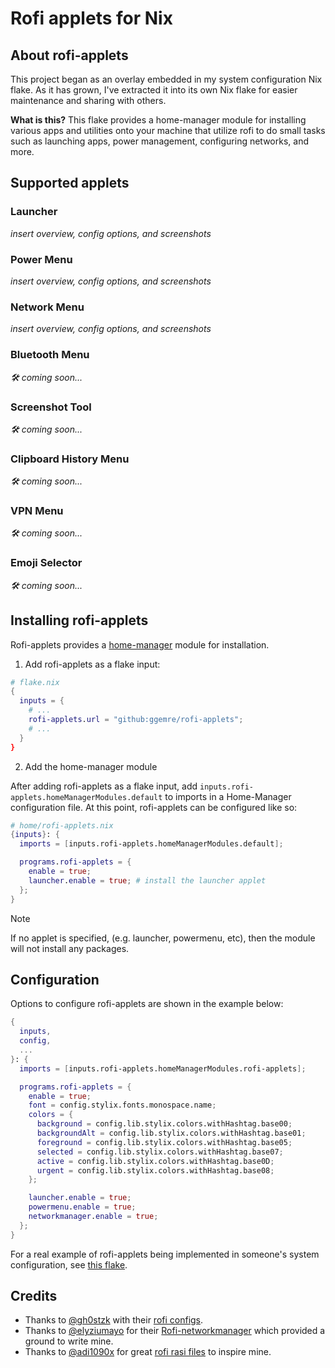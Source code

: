 # Rofi applets for Nix

## About rofi-applets

This project began as an overlay embedded in my system configuration Nix flake.
As it has grown, I've extracted it into its own Nix flake for easier maintenance and sharing with others.

**What is this?** This flake provides a home-manager module for installing various apps and utilities onto your machine
that utilize rofi to do small tasks such as launching apps, power management, configuring networks, and more.

## Supported applets

### Launcher

*insert overview, config options, and screenshots*

### Power Menu

*insert overview, config options, and screenshots*

### Network Menu

*insert overview, config options, and screenshots*

### Bluetooth Menu

*🛠️ coming soon...*

### Screenshot Tool

*🛠️ coming soon...*

### Clipboard History Menu

*🛠️ coming soon...*

### VPN Menu

*🛠️ coming soon...*

### Emoji Selector

*🛠️ coming soon...*

## Installing rofi-applets

Rofi-applets provides a [home-manager](https://github.com/nix-community/home-manager) module for installation.

1. Add rofi-applets as a flake input:

```nix
# flake.nix
{
  inputs = {
    # ...
    rofi-applets.url = "github:ggemre/rofi-applets";
    # ...
  }
}
```

2. Add the home-manager module

After adding rofi-applets as a flake input, add `inputs.rofi-applets.homeManagerModules.default` to imports in a Home-Manager configuration file.
At this point, rofi-applets can be configured like so:

```nix
# home/rofi-applets.nix
{inputs}: {
  imports = [inputs.rofi-applets.homeManagerModules.default];

  programs.rofi-applets = {
    enable = true;
    launcher.enable = true; # install the launcher applet
  };
}
```

>[!NOTE]
> If no applet is specified, (e.g. launcher, powermenu, etc), then the module will not install any packages.

## Configuration

Options to configure rofi-applets are shown in the example below:

```nix
{
  inputs,
  config,
  ...
}: {
  imports = [inputs.rofi-applets.homeManagerModules.rofi-applets];

  programs.rofi-applets = {
    enable = true;
    font = config.stylix.fonts.monospace.name;
    colors = {
      background = config.lib.stylix.colors.withHashtag.base00;
      backgroundAlt = config.lib.stylix.colors.withHashtag.base01;
      foreground = config.lib.stylix.colors.withHashtag.base05;
      selected = config.lib.stylix.colors.withHashtag.base07;
      active = config.lib.stylix.colors.withHashtag.base0D;
      urgent = config.lib.stylix.colors.withHashtag.base08;
    };

    launcher.enable = true;
    powermenu.enable = true;
    networkmanager.enable = true;
  };
}
```

For a real example of rofi-applets being implemented in someone's system configuration, see [this flake](https://github.com/ggemre/fleet/blob/main/modules/home/graphical/rofi-applets.nix).

## Credits

* Thanks to [@gh0stzk](https://github.com/gh0stzk) with their [rofi configs](https://github.com/gh0stzk/dotfiles/tree/master/config/bspwm/src).
* Thanks to [@elyziumayo](https://github.com/elyziumayo) for their [Rofi-networkmanager](https://github.com/elyziumayo/Rofi-networkmanager) which provided a ground to write mine.
* Thanks to [@adi1090x](https://github.com/adi1090x) for great [rofi rasi files](https://github.com/adi1090x/rofi) to inspire mine.


